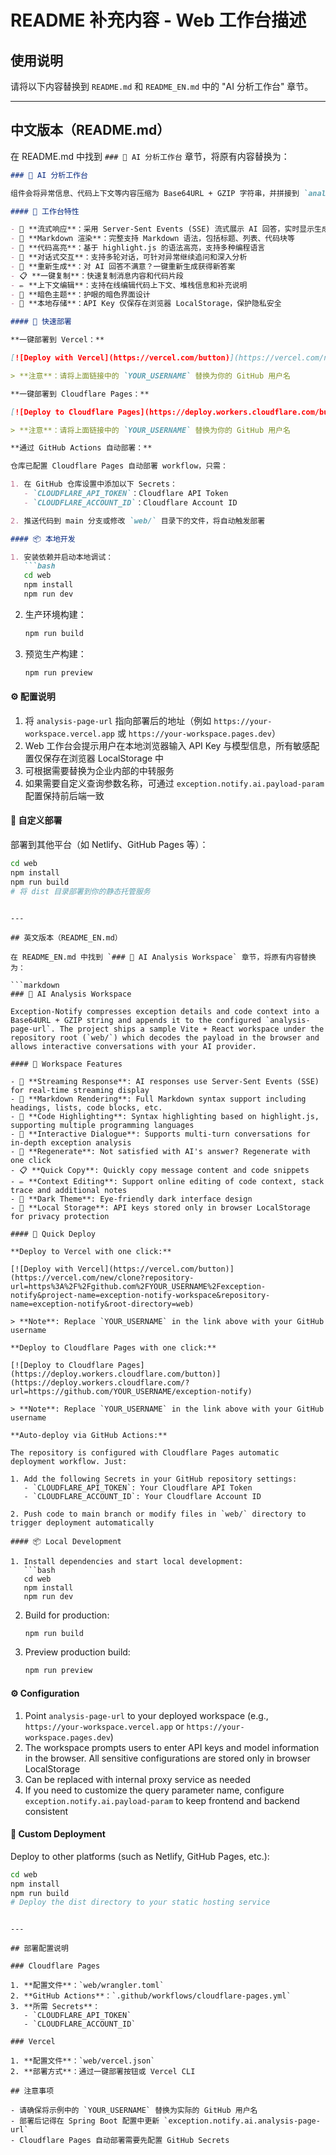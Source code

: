 # README 补充内容 - Web 工作台描述

## 使用说明

请将以下内容替换到 `README.md` 和 `README_EN.md` 中的 "AI 分析工作台" 章节。

---

## 中文版本（README.md）

在 README.md 中找到 `### 🧠 AI 分析工作台` 章节，将原有内容替换为：

```markdown
### 🧠 AI 分析工作台

组件会将异常信息、代码上下文等内容压缩为 Base64URL + GZIP 字符串，并拼接到 `analysis-page-url` 的查询参数中。仓库根目录提供了一个基于 Vite + React 的示例 Web 项目（`web/`），用于在浏览器侧解析数据并与 AI 服务交互。

#### 🎨 工作台特性

- 📡 **流式响应**：采用 Server-Sent Events (SSE) 流式展示 AI 回答，实时显示生成内容
- 📝 **Markdown 渲染**：完整支持 Markdown 语法，包括标题、列表、代码块等
- 🎨 **代码高亮**：基于 highlight.js 的语法高亮，支持多种编程语言
- 💬 **对话式交互**：支持多轮对话，可针对异常继续追问和深入分析
- 🔄 **重新生成**：对 AI 回答不满意？一键重新生成获得新答案
- 📋 **一键复制**：快速复制消息内容和代码片段
- ✏️ **上下文编辑**：支持在线编辑代码上下文、堆栈信息和补充说明
- 🌙 **暗色主题**：护眼的暗色界面设计
- 🔐 **本地存储**：API Key 仅保存在浏览器 LocalStorage，保护隐私安全

#### 🚀 快速部署

**一键部署到 Vercel：**

[![Deploy with Vercel](https://vercel.com/button)](https://vercel.com/new/clone?repository-url=https%3A%2F%2Fgithub.com%2FYOUR_USERNAME%2Fexception-notify&project-name=exception-notify-workspace&repository-name=exception-notify&root-directory=web)

> **注意**：请将上面链接中的 `YOUR_USERNAME` 替换为你的 GitHub 用户名

**一键部署到 Cloudflare Pages：**

[![Deploy to Cloudflare Pages](https://deploy.workers.cloudflare.com/button)](https://deploy.workers.cloudflare.com/?url=https://github.com/YOUR_USERNAME/exception-notify)

> **注意**：请将上面链接中的 `YOUR_USERNAME` 替换为你的 GitHub 用户名

**通过 GitHub Actions 自动部署：**

仓库已配置 Cloudflare Pages 自动部署 workflow，只需：

1. 在 GitHub 仓库设置中添加以下 Secrets：
   - `CLOUDFLARE_API_TOKEN`：Cloudflare API Token
   - `CLOUDFLARE_ACCOUNT_ID`：Cloudflare Account ID

2. 推送代码到 main 分支或修改 `web/` 目录下的文件，将自动触发部署

#### 📦 本地开发

1. 安装依赖并启动本地调试：
   ```bash
   cd web
   npm install
   npm run dev
   ```

2. 生产环境构建：
   ```bash
   npm run build
   ```

3. 预览生产构建：
   ```bash
   npm run preview
   ```

#### ⚙️ 配置说明

1. 将 `analysis-page-url` 指向部署后的地址（例如 `https://your-workspace.vercel.app` 或 `https://your-workspace.pages.dev`）
2. Web 工作台会提示用户在本地浏览器输入 API Key 与模型信息，所有敏感配置仅保存在浏览器 LocalStorage 中
3. 可根据需要替换为企业内部的中转服务
4. 如果需要自定义查询参数名称，可通过 `exception.notify.ai.payload-param` 配置保持前后端一致

#### 🔧 自定义部署

部署到其他平台（如 Netlify、GitHub Pages 等）：

```bash
cd web
npm install
npm run build
# 将 dist 目录部署到你的静态托管服务
```
```

---

## 英文版本（README_EN.md）

在 README_EN.md 中找到 `### 🧠 AI Analysis Workspace` 章节，将原有内容替换为：

```markdown
### 🧠 AI Analysis Workspace

Exception-Notify compresses exception details and code context into a Base64URL + GZIP string and appends it to the configured `analysis-page-url`. The project ships a sample Vite + React workspace under the repository root (`web/`) which decodes the payload in the browser and allows interactive conversations with your AI provider.

#### 🎨 Workspace Features

- 📡 **Streaming Response**: AI responses use Server-Sent Events (SSE) for real-time streaming display
- 📝 **Markdown Rendering**: Full Markdown syntax support including headings, lists, code blocks, etc.
- 🎨 **Code Highlighting**: Syntax highlighting based on highlight.js, supporting multiple programming languages
- 💬 **Interactive Dialogue**: Supports multi-turn conversations for in-depth exception analysis
- 🔄 **Regenerate**: Not satisfied with AI's answer? Regenerate with one click
- 📋 **Quick Copy**: Quickly copy message content and code snippets
- ✏️ **Context Editing**: Support online editing of code context, stack trace and additional notes
- 🌙 **Dark Theme**: Eye-friendly dark interface design
- 🔐 **Local Storage**: API keys stored only in browser LocalStorage for privacy protection

#### 🚀 Quick Deploy

**Deploy to Vercel with one click:**

[![Deploy with Vercel](https://vercel.com/button)](https://vercel.com/new/clone?repository-url=https%3A%2F%2Fgithub.com%2FYOUR_USERNAME%2Fexception-notify&project-name=exception-notify-workspace&repository-name=exception-notify&root-directory=web)

> **Note**: Replace `YOUR_USERNAME` in the link above with your GitHub username

**Deploy to Cloudflare Pages with one click:**

[![Deploy to Cloudflare Pages](https://deploy.workers.cloudflare.com/button)](https://deploy.workers.cloudflare.com/?url=https://github.com/YOUR_USERNAME/exception-notify)

> **Note**: Replace `YOUR_USERNAME` in the link above with your GitHub username

**Auto-deploy via GitHub Actions:**

The repository is configured with Cloudflare Pages automatic deployment workflow. Just:

1. Add the following Secrets in your GitHub repository settings:
   - `CLOUDFLARE_API_TOKEN`: Your Cloudflare API Token
   - `CLOUDFLARE_ACCOUNT_ID`: Your Cloudflare Account ID

2. Push code to main branch or modify files in `web/` directory to trigger deployment automatically

#### 📦 Local Development

1. Install dependencies and start local development:
   ```bash
   cd web
   npm install
   npm run dev
   ```

2. Build for production:
   ```bash
   npm run build
   ```

3. Preview production build:
   ```bash
   npm run preview
   ```

#### ⚙️ Configuration

1. Point `analysis-page-url` to your deployed workspace (e.g., `https://your-workspace.vercel.app` or `https://your-workspace.pages.dev`)
2. The workspace prompts users to enter API keys and model information in the browser. All sensitive configurations are stored only in browser LocalStorage
3. Can be replaced with internal proxy service as needed
4. If you need to customize the query parameter name, configure `exception.notify.ai.payload-param` to keep frontend and backend consistent

#### 🔧 Custom Deployment

Deploy to other platforms (such as Netlify, GitHub Pages, etc.):

```bash
cd web
npm install
npm run build
# Deploy the dist directory to your static hosting service
```
```

---

## 部署配置说明

### Cloudflare Pages

1. **配置文件**：`web/wrangler.toml`
2. **GitHub Actions**：`.github/workflows/cloudflare-pages.yml`
3. **所需 Secrets**：
   - `CLOUDFLARE_API_TOKEN`
   - `CLOUDFLARE_ACCOUNT_ID`

### Vercel

1. **配置文件**：`web/vercel.json`
2. **部署方式**：通过一键部署按钮或 Vercel CLI

## 注意事项

- 请确保将示例中的 `YOUR_USERNAME` 替换为实际的 GitHub 用户名
- 部署后记得在 Spring Boot 配置中更新 `exception.notify.ai.analysis-page-url`
- Cloudflare Pages 自动部署需要先配置 GitHub Secrets
